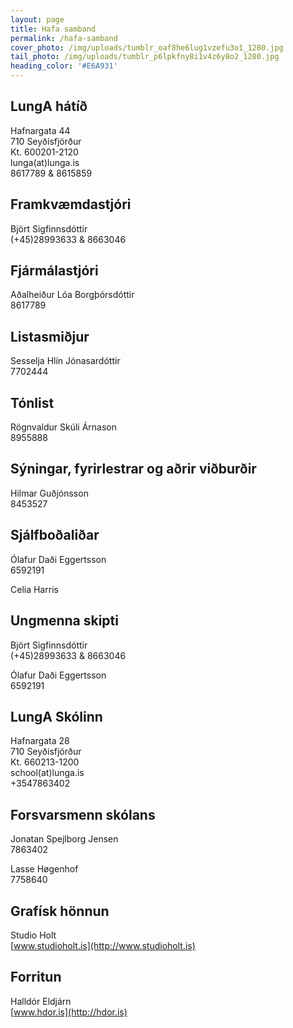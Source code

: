 ```yaml
---
layout: page
title: Hafa samband
permalink: /hafa-samband
cover_photo: /img/uploads/tumblr_oaf8he6lug1vzefu3o1_1280.jpg
tail_photo: /img/uploads/tumblr_p6lpkfny8i1v4z6y8o2_1280.jpg
heading_color: '#E6A931'
---
```

## LungA hátíð

Hafnargata 44<br>
710 Seyðisfjörður<br>
Kt. 600201-2120<br>
lunga(at)lunga.is<br>
8617789 & 8615859

## Framkvæmdastjóri

Björt Sigfinnsdóttir<br>
(+45)28993633 & 8663046

## Fjármálastjóri

Aðalheiður Lóa Borgþórsdóttir<br>
8617789

## Listasmiðjur

Sesselja Hlín Jónasardóttir<br>
7702444

## Tónlist

Rögnvaldur Skúli Árnason<br>
8955888

## Sýningar, fyrirlestrar og aðrir viðburðir

Hilmar Guðjónsson<br>
8453527

## Sjálfboðaliðar

Ólafur Daði Eggertsson<br>
6592191

Celia Harris

## Ungmenna skipti

Björt Sigfinnsdóttir<br>
(+45)28993633 & 8663046

Ólafur Daði Eggertsson<br>
6592191

## LungA Skólinn

Hafnargata 28<br>
710 Seyðisfjörður<br>
Kt. 660213-1200<br>
school(at)lunga.is<br>
+3547863402

## Forsvarsmenn skólans

Jonatan Spejlborg Jensen<br>
7863402

Lasse Høgenhof<br>
7758640

## Grafísk hönnun

Studio Holt<br>
[www.studioholt.is](http://www.studioholt.is)

## Forritun

Halldór Eldjárn<br>
[www.hdor.is](http://hdor.is)
